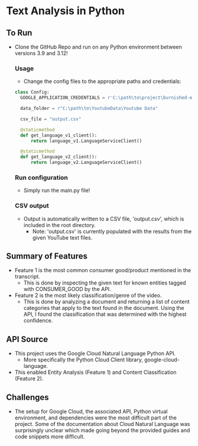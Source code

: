 # Text Analysis in Python

## To Run

* Clone the GitHub Repo and run on any Python environment between versions 3.9 and 3.12!

    ### Usage

  * Change the config files to the appropriate paths and credentials:
  
  ```python
  class Config:
    GOOGLE_APPLICATION_CREDENTIALS = r'C:\path\to\project\burnished-ember-422919-s5-337e519fbbd2.json'
  
    data_folder = r"C:\path\to\YoutubeData\Youtube Data"
  
    csv_file = "output.csv"
  
    @staticmethod
    def get_language_v1_client():
        return language_v1.LanguageServiceClient()
  
    @staticmethod
    def get_language_v2_client():
        return language_v2.LanguageServiceClient()
  ```
  
  ### Run configuration 

  * Simply run the main.py file!

  ### CSV output

  * Output is automatically written to a CSV file, 'output.csv', which is included in the root directory. 
    * Note: 'output.csv' is currently populated with the results from the given YouTube text files.

## Summary of Features

* Feature 1 is the most common consumer good/product mentioned in the transcript. 
  * This is done by inspecting the given text for known entities tagged with CONSUMER_GOOD by the API.
* Feature 2 is the most likely classification/genre of the video.
  * This is done by analyzing a document and returning a list of content categories that apply to the text found in the document. Using the API, I found the classification that was determined with the highest confidence.

## API Source

* This project uses the Google Cloud Natural Language Python API.
  * More specifically the Python Cloud Client library, google-cloud-language. 
* This enabled Entity Analysis (Feature 1) and Content Classification (Feature 2).

## Challenges 

* The setup for Google Cloud, the associated API, Python virtual environment, and dependencies were the most difficult part of the project. Some of the documentation about Cloud Natural Language was surprisingly unclear which made going beyond the provided guides and code snippets more difficult.